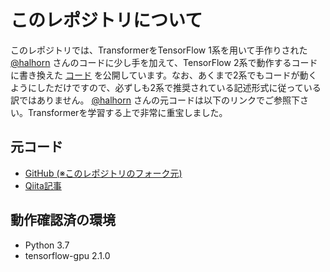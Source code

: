 # このレポジトリについて
このレポジトリでは、TransformerをTensorFlow 1系を用いて手作りされた [@halhorn](https://github.com/halhorn) さんのコードに少し手を加えて、TensorFlow 2系で動作するコードに書き換えた [コード](https://github.com/tropicbird/deep_dialog_tutorial/tree/master/deepdialog/transformer) を公開しています。なお、あくまで2系でもコードが動くようにしただけですので、必ずしも2系で推奨されている記述形式に従っている訳ではありません。 [@halhorn](https://github.com/halhorn) さんの元コードは以下のリンクでご参照下さい。Transformerを学習する上で非常に重宝しました。

## 元コード
- [GitHub (※このレポジトリのフォーク元)](https://github.com/halhorn/deep_dialog_tutorial)
- [Qiita記事](https://qiita.com/halhorn/items/c91497522be27bde17ce)

## 動作確認済の環境
- Python 3.7
- tensorflow-gpu 2.1.0

<!-- 
# Deep Dialog Tutorial
会話モデルネタでいろいろ追加していくリポジトリ

- [Transformer](https://github.com/halhorn/deep_dialog_tutorial/tree/master/deepdialog/transformer)
- [RNNLM](https://github.com/halhorn/deep_dialog_tutorial/tree/master/deepdialog/rnnlm)

# Install
python は python3 を想定してます。

```zsh
git clone git@github.com:halhorn/deep_dialog_tutorial.git
cd deep_dialog_tutorial
pip install pipenv
pipenv install

# 起動
pipenv run jupyter lab
```

# Transformer
[コード](https://github.com/halhorn/deep_dialog_tutorial/tree/master/deepdialog/transformer)
[作って理解する Transformer / Attention](https://qiita.com/halhorn/private/c91497522be27bde17ce)

# RNNLM
rnnlm.ipynb

RNN の言語モデル。
たくさんの文章集合から、それっぽい文章を生成するモデルです。

- 学習時：上から順に Train のセクションまで実行してください
- 生成時：Train 以外のそれより上と、 Restore, Generate を実行してください。
    - Restore 時のモデルのパスは適宜変えてください。

# Testing
```py3
./test/run
# or
./test/run deepdialog/transformer/transformer.py
```
--> 
